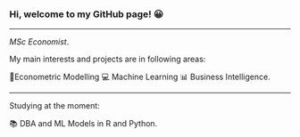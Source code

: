 

### Hi, welcome to my GitHub page! 😀

--------------------------------------


*MSc Economist*.

My main interests and projects are in following areas:


 📶Econometric Modelling
 💻 Machine Learning
 📊 Business Intelligence.

------------------------

Studying at the moment: 

📚 DBA and ML Models in R and Python.

